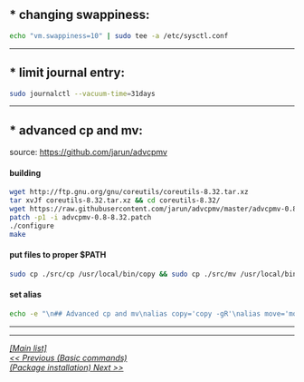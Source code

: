 
## * changing swappiness:
```sh
echo "vm.swappiness=10" | sudo tee -a /etc/sysctl.conf
```
  
  
---------------------------------------------------------------------  
  
## * limit journal entry:
```sh
sudo journalctl --vacuum-time=31days
```

  
---------------------------------------------------------------------  
  
## * advanced cp and mv:
source: https://github.com/jarun/advcpmv 

#### building
```sh
wget http://ftp.gnu.org/gnu/coreutils/coreutils-8.32.tar.xz
tar xvJf coreutils-8.32.tar.xz && cd coreutils-8.32/
wget https://raw.githubusercontent.com/jarun/advcpmv/master/advcpmv-0.8-8.32.patch
patch -p1 -i advcpmv-0.8-8.32.patch
./configure
make
```
  
#### put files to proper $PATH
```sh
sudo cp ./src/cp /usr/local/bin/copy && sudo cp ./src/mv /usr/local/bin/move
```
  
#### set alias
```sh
echo -e "\n## Advanced cp and mv\nalias copy='copy -gR'\nalias move='move -g'" | tee -a .aliases
```

  
---------------------------------------------------------------------  
---------------------------------------------------------------------  

  [_[Main list]_](../README.md)  
[_<< Previous (Basic commands)_](basic-commands.md)  
[_(Package installation) Next >>_](package-installation.md)  
